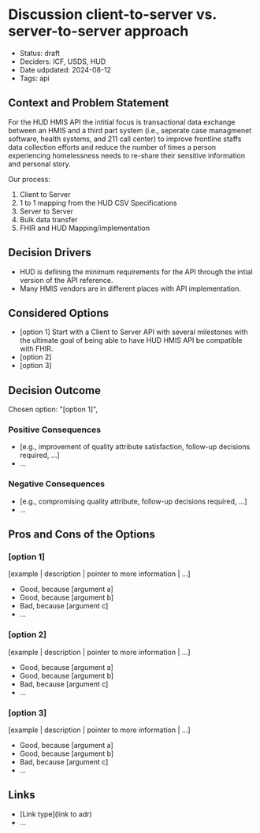 # Discussion client-to-server vs. server-to-server approach

- Status: draft
- Deciders: ICF, USDS, HUD
- Date udpdated: 2024-08-12
- Tags: api


## Context and Problem Statement

For the HUD HMIS API the intitial focus is transactional data exchange between an HMIS and a third part system (i.e., seperate case managmenet software, health systems, and 211 call center) to improve frontline staffs data collection efforts and reduce the number of times a person experiencing homelessness needs to re-share their sensitive information and personal story. 

Our process:
1. Client to Server
2. 1 to 1 mapping from the HUD CSV Specifications
3. Server to Server
4. Bulk data transfer
5. FHIR and HUD Mapping/implementation

## Decision Drivers <!-- optional -->

- HUD is defining the minimum requirements for the API through the intial version of the API reference.
- Many HMIS vendors are in different places with API implementation.

## Considered Options

- [option 1] Start with a Client to Server API with several milestones with the ultimate goal of being able to have HUD HMIS API be compatible with FHIR.
- [option 2]
- [option 3]

## Decision Outcome

Chosen option: "[option 1]",  

### Positive Consequences <!-- optional -->

- [e.g., improvement of quality attribute satisfaction, follow-up decisions required, …]
- …

### Negative Consequences <!-- optional -->

- [e.g., compromising quality attribute, follow-up decisions required, …]
- …

## Pros and Cons of the Options <!-- optional -->

### [option 1]

[example | description | pointer to more information | …] <!-- optional -->

- Good, because [argument a]
- Good, because [argument b]
- Bad, because [argument c]
- … <!-- numbers of pros and cons can vary -->

### [option 2]

[example | description | pointer to more information | …] <!-- optional -->

- Good, because [argument a]
- Good, because [argument b]
- Bad, because [argument c]
- … <!-- numbers of pros and cons can vary -->

### [option 3]

[example | description | pointer to more information | …] <!-- optional -->

- Good, because [argument a]
- Good, because [argument b]
- Bad, because [argument c]
- … <!-- numbers of pros and cons can vary -->

## Links <!-- optional -->

- [Link type](link to adr) <!-- example: Refined by [xxx](yyyymmdd-xxx.md) -->
- … <!-- numbers of links can vary -->
